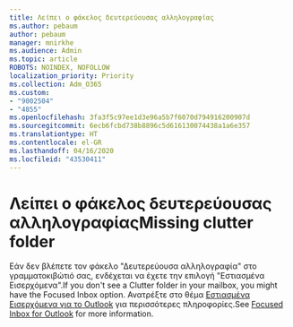 ```yaml
---
title: Λείπει ο φάκελος δευτερεύουσας αλληλογραφίας
ms.author: pebaum
author: pebaum
manager: mnirkhe
ms.audience: Admin
ms.topic: article
ROBOTS: NOINDEX, NOFOLLOW
localization_priority: Priority
ms.collection: Adm_O365
ms.custom:
- "9002504"
- "4855"
ms.openlocfilehash: 3fa3f5c97ee1d3e96a5b7f6070d794916200907d
ms.sourcegitcommit: 6ecb6fcbd738b8896c5d616130074438a1a6e357
ms.translationtype: HT
ms.contentlocale: el-GR
ms.lasthandoff: 04/16/2020
ms.locfileid: "43530411"
---
```

# <a name="missing-clutter-folder"></a><span data-ttu-id="e5fc2-102">Λείπει ο φάκελος δευτερεύουσας αλληλογραφίας</span><span class="sxs-lookup"><span data-stu-id="e5fc2-102">Missing clutter folder</span></span>

<span data-ttu-id="e5fc2-103">Εάν δεν βλέπετε τον φάκελο "Δευτερεύουσα αλληλογραφία" στο γραμματοκιβώτιό σας, ενδέχεται να έχετε την επιλογή "Εστιασμένα Εισερχόμενα".</span><span class="sxs-lookup"><span data-stu-id="e5fc2-103">If you don't see a Clutter folder in your mailbox, you might have the Focused Inbox option.</span></span> <span data-ttu-id="e5fc2-104">Ανατρέξτε στο θέμα [Εστιασμένα Εισερχόμενα για το Outlook](https://support.office.com/article/focused-inbox-for-outlook-f445ad7f-02f4-4294-a82e-71d8964e3978) για περισσότερες πληροφορίες.</span><span class="sxs-lookup"><span data-stu-id="e5fc2-104">See [Focused Inbox for Outlook](https://support.office.com/article/focused-inbox-for-outlook-f445ad7f-02f4-4294-a82e-71d8964e3978) for more information.</span></span>
